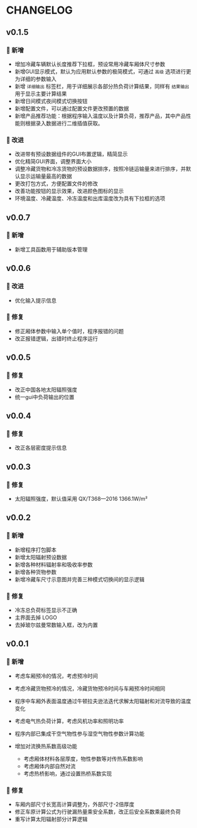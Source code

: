 <!--
 *  =======================================================================
 *  ·······································································
 *  ·······································································
 *  ····Y88b···d88P················888b·····d888·d8b·······················
 *  ·····Y88b·d88P·················8888b···d8888·Y8P·······················
 *  ······Y88o88P··················88888b·d88888···························
 *  ·······Y888P··8888b···88888b···888Y88888P888·888·88888b·····d88b·······
 *  ········888······"88b·888·"88b·888·Y888P·888·888·888·"88b·d88P"88b·····
 *  ········888···d888888·888··888·888··Y8P··888·888·888··888·888··888·····
 *  ········888··888··888·888··888·888···"···888·888·888··888·Y88b·888·····
 *  ········888··"Y888888·888··888·888·······888·888·888··888··"Y88888·····
 *  ·······························································888·····
 *  ··························································Y8b·d88P·····
 *  ···························································"Y88P"······
 *  ·······································································
 *  =======================================================================
 * 
 *  -----------------------------------------------------------------------
 * Author       : 焱铭
 * Date         : 2025-04-24 12:33:13 +0800
 * LastEditTime : 2025-05-23 20:18:07 +0800
 * Github       : https://github.com/YanMing-lxb/
 * FilePath     : /RefrTruck-HeatLoad-Solver/CHANGELOG.md
 * Description  : 
 *  -----------------------------------------------------------------------
 -->

# CHANGELOG

<!-- ### 新增功能
- 添加了对新文件格式的支持。
- 增加了自动保存功能，防止数据丢失。

### 改进
- 优化了代码结构，提升了运行效率。
- 改进了用户界面，使其更加直观易用。

### 修复
- 修复了在特定情况下程序崩溃的问题。
- 修正了若干已知的bug。

### 其他
- 新增 CHANGELOG.md 文件，用于记录版本更新日志。
 -->

## v0.1.5

### 🎉 新增

- 增加冷藏车辆默认长度推荐下拉框，预设常用冷藏车厢体尺寸参数
- 新增GUI显示模式，默认为应用默认参数的极简模式，可通过 `高级` 选项进行更为详细的参数输入
- 新增 `详细输出` 标签栏，用于详细展示各部分热负荷计算结果，同样有 `结果输出` 用于显示主要计算结果
- 新增日间模式夜间模式切换按钮
- 新增配置文件，可以通过配置文件更改预置的数据
- 新增产品推荐功能：根据程序输入温度以及计算负荷，推荐产品，其中产品性能则根据录入数据进行二维插值获取。

### 🌟 改进

- 改进带有预设数据组件的GUI布置逻辑，精简显示
- 优化精简GUI界面，调整界面大小
- 调整冷藏货物和冷冻货物的预设数据排序，按照冷链运输量来进行排序，并默认显示运输量最高的数据
- 更改打包方式，方便配置文件的修改
- 改善功能按钮的显示效果，改进颜色图标的显示
- 环境温度、冷藏温度、冷冻温度和出库温度改为具有下拉框的选项

## v0.0.7

### 🎉 新增

- 新增工具函数用于辅助版本管理

## v0.0.6

### 🌟 改进

- 优化输入提示信息

### 🐛 修复

- 修正厢体参数中输入单个值时，程序报错的问题
- 改正报错逻辑，出错时终止程序运行

## v0.0.5

### 🐛 修复

- 改正中国各地太阳辐照强度
- 统一gui中负荷输出的位置

## v0.0.4

### 🐛 修复

- 改正各层密度提示信息

## v0.0.3

### 🐛 修复

- 太阳辐照强度，默认值采用 QX/T368—2016 1366.1W/m²

## v0.0.2

### 🎉 新增

- 新增程序打包脚本
- 新增太阳辐射预设数据
- 新增各种材料辐射率和吸收率参数
- 新增各种货物参数
- 新增冷藏车尺寸示意图并完善三种模式切换间的显示逻辑

### 🐛 修复

- 冷冻总负荷标签显示不正确
- 主界面去掉 LOGO
- 去掉玻尔兹曼常数输入框，改为内置

## v0.0.1

### 🎉 新增

- 考虑车厢预冷的情况，考虑预冷时间
- 考虑冷藏货物预冷的情况，冷藏货物预冷时间与车厢预冷时间相同
- 程序中车厢外表面温度通过牛顿拉夫逊法迭代求解太阳辐射和对流导致的温度变化
- 考虑电气热负荷计算，考虑风机功率和照明功率
- 程序内部已集成干空气物性参与湿空气物性参数计算功能
- 增加对流换热系数高级功能

  - 考虑厢体材料各层厚度，物性参数等对传热系数影响
  - 考虑厢体内部自然对流
  - 考虑热桥影响，通过设置热桥系数实现

### 🐛 修复

- 车厢内部尺寸长宽高计算调整为，外部尺寸-2倍厚度
- 修正车原计算公式为行驶漏热量乘安全系数，改正后安全系数乘最终负荷
- 重写计算太阳辐射部分计算逻辑

